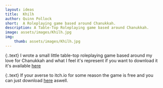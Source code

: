 ```yaml
---
layout: ideas
title:  Khilh
author: Quinn Pollock
short:  A Roleplaying game based around Chanukkah.
description: A Table-Top Roleplaying game based around Chanukkah.
image: assets/images/Khilh.jpg
img:
    thumb: assets/images/Khilh.jpg
---
```


{:.text}
I wrote a small little table-top roleplaying game based around my love for Chanukkah and what I feel it's represent if you want to download it it's available [here](https://goodbyte.itch.io/khilh)

{:.text}
If your averse to itch.io for some reason the game is free and you can just download [here](/assets/PDFS/Khilh.pdf) aswell.


